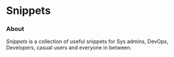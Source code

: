 # Snippets

### About

*Snippets* is a collection of useful snippets for Sys admins, DevOps, Developers, casual users and everyone in between.
